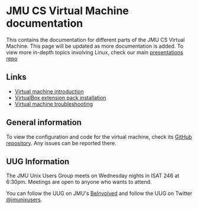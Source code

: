 # JMU CS Virtual Machine documentation

This contains the documentation for different parts of the JMU CS Virtual
Machine. This page will be updated as more documentation is added. To view
more in-depth topics involving Linux, check our main
[presentations repo](https://jmunixusers.github.io/presentations)

## Links

 * [Virtual machine introduction](welcome-to-vm.md)
 * [VirtualBox extension pack installation](virtualbox-extension-pack.md)
 * [Virtual machine troubleshooting](common-troubleshooting.md)

## General information

To view the configuration and code for the virtual machine, check its
[GitHub repository](https://github.com/jmunixusers/cs-vm-build). Any issues can
be reported there.

## UUG Information

The JMU Unix Users Group meets on Wednesday nights in ISAT 246 at 6:30pm.
Meetings are open to anyone who wants to attend.

You can follow the UUG on JMU's [BeInvolved](https://beinvolved.jmu.edu) and
follow the UUG on Twitter [@jmunixusers](https://twitter.com/jmunixusers).

